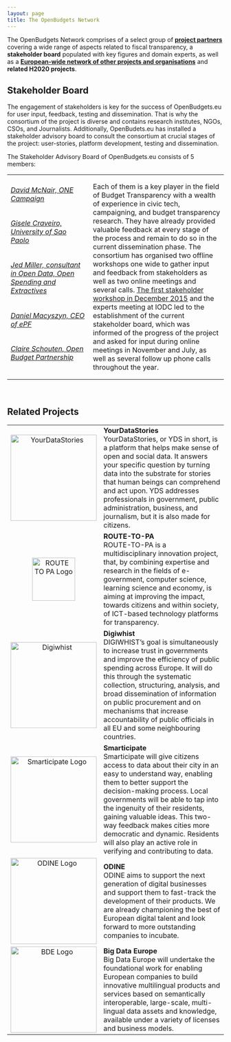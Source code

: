 ```yaml
---
layout: page
title: The OpenBudgets Network
---
```

The OpenBudgets Network comprises of a select group of **[project partners](/about/partners)** covering a wide range of aspects related to fiscal transparency, a **stakeholder board** populated with key figures and domain experts, as well as a **[European-wide network of other projects and organisations](https://docs.google.com/spreadsheets/d/1-GFb655ZVLANCysSy6PlliuowxKdb9d6OexPDVBBdV4/edit?usp=sharing)** and **related H2020 projects**. 


<h2>Stakeholder Board</h2>

The engagement of stakeholders is key for the success of OpenBudgets.eu for user input, feedback, testing and dissemination. That is why the consortium of the project is diverse and contains research institutes, NGOs, CSOs, and Journalists. Additionally, OpenBudets.eu has installed a stakeholder advisory board to consult the consortium at crucial stages of the project: user-stories, platform development, testing and dissemination. 

The Stakeholder Advisory Board of OpenBudgets.eu consists of 5 members: 


<table width="100%" border="0">
<col width="38%">
<tr>
<td>
<h6><a href="https://www.one.org/us/person/david-mcnair/" >David McNair, ONE Campaign</a></h6>

<h6><a href="http://www.itu.int/en/ITU-T/Workshops-and-Seminars/gsw/201609/Pages/8-September-2016/Session%203/CRAVAEIRO-Gisele.aspx" >Gisele Craveiro, University of Sao Paolo</a></h6>

<h6><a href="http://jedmiller.com/about/" >Jed Miller, consultant in Open Data, Open Spending and Extractives</a></h6>

<h6><a href="https://epf.org.pl/en/our-team/" >Daniel Macyszyn, CEO of ePF</a></h6>

<h6><a href="http://dev.internationalbudget.affinitybridge.com/who-we-are/staff/" >Claire Schouten, Open Budget Partnership</a></h6>
</td>
<td>
Each of them is a key player in the field of Budget Transparency with a wealth of experience in civic tech, campaigning, and budget transparency research. They have already provided valuable feedback at every stage of the process and remain to do so in the current dissemination phase. The consortium has organised two offline workshops one wide to gather input and feedback from stakeholders as well as two online meetings and several calls. <a href="http://openbudgets.eu/post/2015/12/18/first-stakeholder-workshop/">The first stakeholder workshop in December 2015</a> and the experts meeting at IODC led to the establishment of the current stakeholder board, which was informed of the progress of the project and asked for input during online meetings in November and July, as well as several follow up phone calls throughout the year. 
</td>
</tr>
</table>

<br>

<h2>Related Projects</h2>
<table width="100%" border="0">
<col width="30%">
<tr>
<td align="center">
<a href="https://yourdatastories.eu/" target="_blank" title="YourDataStories Website"><img src="/img/network/yds-logo.png" alt="YourDataStories" width="200px" align="center" /></a>
</td>
<td>
<strong>YourDataStories</strong><br />YourDataStories, or YDS in short, is a platform that helps make sense of open and social data. It answers your specific question by turning data into the substrate for stories that human beings can comprehend and act upon. YDS addresses professionals in government, public administration, business, and journalism, but it is also made for citizens.
</td>
</tr>
<tr>
<td align="center">
<a href="http://routetopa.eu/" target="_blank" title="Route to PA Website"><img src="/img/network/rtpa-logo.png" alt="ROUTE TO PA Logo" width="100px" /></a>
</td>
<td>
<strong>ROUTE-TO-PA</strong><br />ROUTE-TO-PA is a multidisciplinary innovation project, that, by combining expertise and research in the fields of e-government, computer science, learning science and economy, is aiming at improving the impact, towards citizens and within society, of ICT-based technology platforms for transparency.
</td>
</tr>
<tr>
</tr>
<tr>
<td align="center">
<a href="http://﻿www.digiwhist.de" target="_blank" title="Digiwhist Website"><img src="/img/network/digiwhist-logo.png" alt="Digiwhist" width="200px" /></a>
</td>
<td>
<strong>Digiwhist</strong><br />DIGIWHIST’s goal is simultaneously to increase trust in governments and improve the efficiency of public spending across Europe. It will do this through the systematic collection, structuring, analysis, and broad dissemination of information on public procurement and on mechanisms that increase accountability of public officials in all EU and some neighbouring countries.
</td>
</tr>
<tr>
</tr>
<tr>
<td align="center">
<a href="https://www.smarticipate.eu/" target="_blank" title="Smarticipate Website"><img src="/img/network/smarticipate-logo.png" alt="Smarticipate Logo" width="200px" /></a>
</td>
<td>
<strong>Smarticipate</strong><br />Smarticipate will give citizens access to data about their city in an easy to understand way, enabling them to better support the decision-making process. Local governments will be able to tap into the ingenuity of their residents, gaining valuable ideas. This two-way feedback makes cities more democratic and dynamic. Residents will also play an active role in verifying and contributing to data.
</td>
</tr>
<tr>
</tr>
<tr>
<td align="center">
<a href="http://www.odine.eu" target="_blank" title="ODINE Website"><img src="/img/network/odine-logo.png" alt="ODINE Logo" width="200px" /></a>
</td>
<td>
<strong>ODINE</strong><br />ODINE aims to support the next generation of digital businesses and support them to fast-track the development of their products. We are already championing the best of European digital talent and look forward to more outstanding companies to incubate.
</td>
</tr>
<tr>
</tr>
<tr>
<td align="center">
<a href="https://www.big-data-europe.eu/" target="_blank" title="Big Data Europe Website"><img src="/img/network/bde-logo.png" alt="BDE Logo" width="200px" /></a>
</td>
<td>
<strong>Big Data Europe</strong><br />Big Data Europe will undertake the foundational work for enabling European companies to build innovative multilingual products and services based on semantically interoperable, large-scale, multi-lingual data assets and knowledge, available under a variety of licenses and business models.
</td>
</tr>
